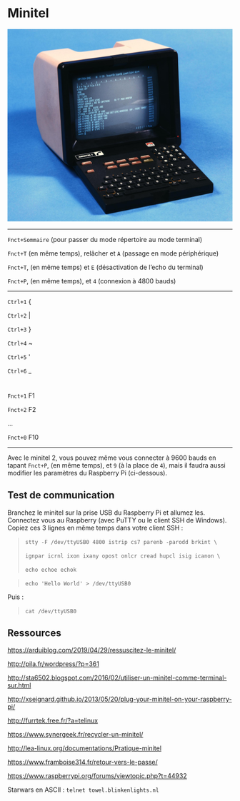 # Minitel

![image text](files/minitel1.jpg "Minitel 1")

---

`Fnct+Sommaire` (pour passer du mode répertoire au mode terminal)

`Fnct+T` (en même temps), relâcher et `A` (passage en mode périphérique)

`Fnct+T`, (en même temps) et `E` (désactivation de l’echo du terminal)

`Fnct+P`, (en même temps), et `4` (connexion à 4800 bauds)

---

`Ctrl+1`  {

`Ctrl+2`  |

`Ctrl+3`  }

`Ctrl+4`  ~

`Ctrl+5`  '

`Ctrl+6`  _

#

`Fnct+1` F1

`Fnct+2` F2

...

`Fnct+0` F10

---

Avec le minitel 2, vous pouvez même vous connecter à 9600 bauds en tapant `Fnct+P`, (en même temps), et `9` (à la place de `4`), mais il faudra aussi modifier les paramètres du Raspberry Pi (ci-dessous).



## Test de communication

Branchez le minitel sur la prise USB du Raspberry Pi et allumez les. Connectez vous au Raspberry (avec PuTTY ou le client SSH de Windows).
Copiez ces 3 lignes en même temps dans votre client SSH :



> `stty -F /dev/ttyUSB0 4800 istrip cs7 parenb -parodd brkint \`
> 
> `ignpar icrnl ixon ixany opost onlcr cread hupcl isig icanon \`
> 
> `echo echoe echok`

> `echo 'Hello World' > /dev/ttyUSB0`


 Puis :

> `cat /dev/ttyUSB0`



## Ressources

https://arduiblog.com/2019/04/29/ressuscitez-le-minitel/

http://pila.fr/wordpress/?p=361

http://sta6502.blogspot.com/2016/02/utiliser-un-minitel-comme-terminal-sur.html

http://xseignard.github.io/2013/05/20/plug-your-minitel-on-your-raspberry-pi/

http://furrtek.free.fr/?a=telinux

https://www.synergeek.fr/recycler-un-minitel/

http://lea-linux.org/documentations/Pratique-minitel

https://www.framboise314.fr/retour-vers-le-passe/

https://www.raspberrypi.org/forums/viewtopic.php?t=44932

Starwars en ASCII :
`telnet towel.blinkenlights.nl`
